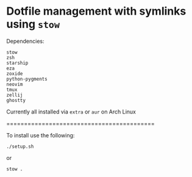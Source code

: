 # Dotfile management with symlinks using `stow`

Dependencies:

```
stow
zsh
starship
eza
zoxide
python-pygments
neovim
tmux
zellij
ghostty
```

Currently all installed via `extra` or `aur` on Arch Linux

==========================================

To install use the following:

```
./setup.sh
```

or

```
stow .
```
